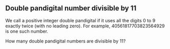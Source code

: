 ## Double pandigital number divisible by 11

We call a positive integer double pandigital if it uses all the digits 0 to 9 exactly twice (with no leading zero). For example, 40561817703823564929 is one such number.

How many double pandigital numbers are divisible by 11?
